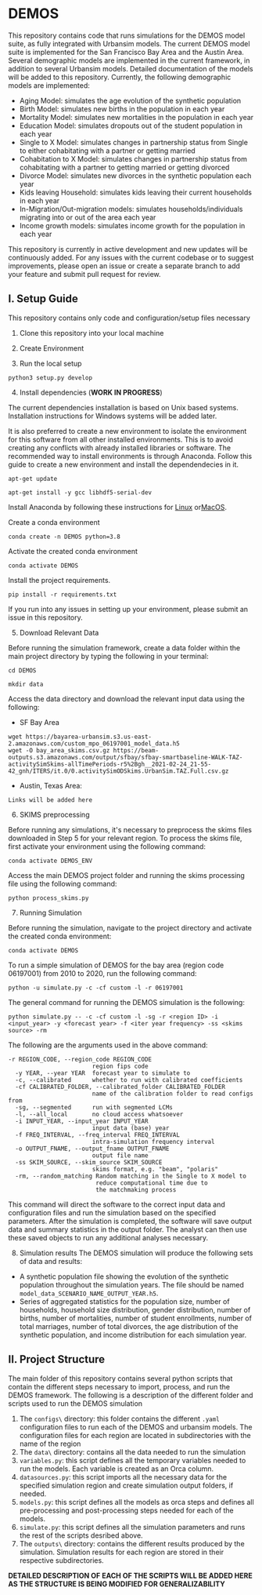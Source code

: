 # DEMOS

This repository contains code that runs simulations for the DEMOS model suite, as fully integrated with Urbansim models. The current DEMOS model suite is implemented for the San Francisco Bay Area and the Austin Area. Several demographic models are implemented in the current framework, in addition to several Urbansim models. Detailed documentation of the models will be added to this repository. Currently, the following demographic models are implemented:

- Aging Model: simulates the age evolution of the synthetic population
- Birth Model: simulates new births in the population in each year
- Mortality Model: simulates new mortalities in the population in each year
- Education Model: simulates dropouts out of the student population in each year
- Single to X Model: simulates changes in partnership status from Single to either cohabitating with a partner or getting married
- Cohabitation to X Model: simulates changes in partnership status from cohabitating with a partner to getting married or getting divorced
- Divorce Model: simulates new divorces in the synthetic population each year
- Kids leaving Household: simulates kids leaving their current households in each year
- In-Migration/Out-migration models: simulates households/individuals migrating into or out of the area each year
- Income growth models: simulates income growth for the population in each year

This repository is currently in active development and new updates will be continuously added. For any issues with the current codebase or to suggest improvements, please open an issue or create a separate branch to add your feature and submit pull request for review.


## I. Setup Guide

This repository contains only code and configuration/setup files necessary 


1. Clone this repository into your local machine

2. Create Environment


3. Run the local setup

```
python3 setup.py develop
```

4. Install dependencies (**WORK IN PROGRESS**)

The current dependencies installation is based on Unix based systems. Installation instructions for Windows systems will be added later.

It is also preferred to create a new environment to isolate the environment for this software from all other installed environments. This is to avoid creating any conflicts with already installed libraries or software. The recommended way to install environments is through Anaconda. Follow this guide to create a new environment and install the dependendecies in it.

```
apt-get update

apt-get install -y gcc libhdf5-serial-dev
```

Install Anaconda by following these instructions for [Linux](https://docs.anaconda.com/anaconda/install/linux/) or[MacOS](https://docs.anaconda.com/anaconda/install/mac-os/).

Create a conda environment
```
conda create -n DEMOS python=3.8
```
Activate the created conda environment

```
conda activate DEMOS
```
Install the project requirements.
```
pip install -r requirements.txt
```
If you run into any issues in setting up your environment, please submit an issue in this repository.

5. Download Relevant Data

Before running the simulation framework, create a data folder within the main project directory by typing the following in your terminal:

```
cd DEMOS

mkdir data
```

Access the data directory and download the relevant input data using the following:

- SF Bay Area
```
wget https://bayarea-urbansim.s3.us-east-2.amazonaws.com/custom_mpo_06197001_model_data.h5
wget -O bay_area_skims.csv.gz https://beam-outputs.s3.amazonaws.com/output/sfbay/sfbay-smartbaseline-WALK-TAZ-activitySimSkims-allTimePeriods-r5%2Bgh__2021-02-24_21-55-42_gnh/ITERS/it.0/0.activitySimODSkims.UrbanSim.TAZ.Full.csv.gz
```

- Austin, Texas Area:
```
Links will be added here
```

6. SKIMS preprocessing

Before running any simulations, it's necessary to preprocess the skims files downloaded in Step 5 for your relevant region. To process the skims file, first activate your environment using the following command:
```
conda activate DEMOS_ENV
```

Access the main DEMOS project folder and running the skims processing file using the following command:
```
python process_skims.py
```

7. Running Simulation

Before running the simulation, navigate to the project directory and activate the created conda environment:

```
conda activate DEMOS
```

To run a simple simulation of DEMOS for the bay area (region code 06197001) from 2010 to 2020, run the following command:
```
python -u simulate.py -c -cf custom -l -r 06197001
```

The general command for running the DEMOS simulation is the following:
```
python simulate.py -- -c -cf custom -l -sg -r <region ID> -i <input_year> -y <forecast year> -f <iter year frequency> -ss <skims source> -rm
```

The following are the arguments used in the above command:
```
-r REGION_CODE, --region_code REGION_CODE
                        region fips code
  -y YEAR, --year YEAR  forecast year to simulate to
  -c, --calibrated      whether to run with calibrated coefficients
  -cf CALIBRATED_FOLDER, --calibrated_folder CALIBRATED_FOLDER
                        name of the calibration folder to read configs from
  -sg, --segmented      run with segmented LCMs
  -l, --all_local       no cloud access whatsoever
  -i INPUT_YEAR, --input_year INPUT_YEAR
                        input data (base) year
  -f FREQ_INTERVAL, --freq_interval FREQ_INTERVAL
                        intra-simulation frequency interval
  -o OUTPUT_FNAME, --output_fname OUTPUT_FNAME
                        output file name
  -ss SKIM_SOURCE, --skim_source SKIM_SOURCE
                        skims format, e.g. "beam", "polaris"
  -rm, --random_matching Random matching in the Single to X model to 
                         reduce computational time due to 
                         the matchmaking process
```

This command will direct the software to the correct input data and configuration files and run the simulation based on the specified parameters. After the simulation is completed, the software will save output data and summary statistics in the output folder. The analyst can then use these saved objects to run any additional analyses necessary.

8. Simulation results
The DEMOS simulation will produce the following sets of data and results:
  - A synthetic population file showing the evolution of the synthetic population throughout the simulation years. The file should be named `model_data_SCENARIO_NAME_OUTPUT_YEAR.h5`.
  - Series of aggregated statistics for the population size, number of households, household size distribution, gender distribution, number of births, number of mortalities, number of student enrollments, number of total marriages, number of total divorces, the age distribution of the synthetic population, and income distribution for each simulation year.

## II. Project Structure

The main folder of this repository contains several python scripts that contain the different steps necessary to import, process, and run the DEMOS framework. The following is a description of the different folder and scripts used to run the DEMOS simulation

1. The `configs\` directory: this folder contains the different `.yaml` configuration files to run each of the DEMOS and urbansim models. The configuration files for each region are located in subdirectories with the name of the region
2. The `data\` directory: contains all the data needed to run the simulation
3. `variables.py`: this script defines all the temporary variables needed to run the models. Each variable is created as an Orca column.
4. `datasources.py`: this script imports all the necessary data for the specified simulation region and create simulation output folders, if needed.
5. `models.py`: this script defines all the models as orca steps and defines all pre-processing and post-processing steps needed for each of the models.
6. `simulate.py`: this script defines all the simulation parameters and runs the rest of the scripts desribed above.
7. The `outputs\` directory: contains the different results produced by the simulation. Simulation results for each region are stored in their respective subdirectories.


**DETAILED DESCRIPTION OF EACH OF THE SCRIPTS WILL BE ADDED HERE AS THE STRUCTURE IS BEING MODIFIED FOR GENERALIZABILITY**